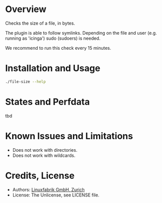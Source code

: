 # Overview

Checks the size of a file, in bytes.

The plugin is able to follow symlinks. Depending on the file and user (e.g. running as 'icinga') sudo (sudoers) is needed.

We recommend to run this check every 15 minutes.


# Installation and Usage

```bash
./file-size --help
```


# States and Perfdata

tbd


# Known Issues and Limitations

* Does not work with directories.
* Does not work with wildcards.


# Credits, License

* Authors: [Linuxfabrik GmbH, Zurich](https://www.linuxfabrik.ch)
* License: The Unlicense, see LICENSE file.
